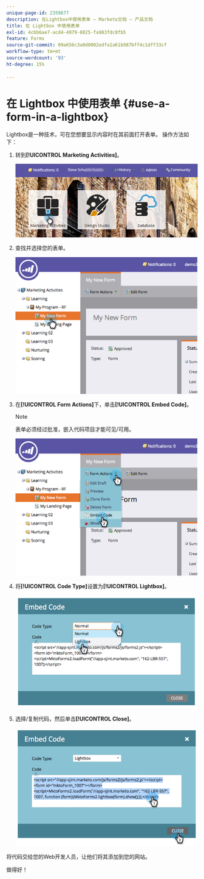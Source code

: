```yaml
---
unique-page-id: 2359677
description: 在Lightbox中使用表单 — Marketo文档 — 产品文档
title: 在 Lightbox 中使用表单
exl-id: 4cbb6ae7-acd4-4979-8825-fa983fdc8fb5
feature: Forms
source-git-commit: 09a656c3a0d0002edfa1a61b987bff4c1dff33cf
workflow-type: tm+mt
source-wordcount: '93'
ht-degree: 15%

---
```


# 在 Lightbox 中使用表单 {#use-a-form-in-a-lightbox}

Lightbox是一种技术，可在您想要显示内容时在其前面打开表单。 操作方法如下：

1. 转到&#x200B;**[!UICONTROL Marketing Activities]**。

   ![](assets/login-marketing-activities-8.png)

1. 查找并选择您的表单。

   ![](assets/image2014-9-15-14-3a32-3a15.png)

1. 在&#x200B;**[!UICONTROL Form Actions]**&#x200B;下，单击&#x200B;**[!UICONTROL Embed Code]**。

   >[!NOTE]
   >
   >表单必须经过批准，嵌入代码项目才能可见/可用。

   ![](assets/image2014-9-15-14-3a32-3a24.png)

1. 将&#x200B;**[!UICONTROL Code Type]**&#x200B;设置为&#x200B;**[!UICONTROL Lightbox]**。

   ![](assets/image2014-9-15-14-3a32-3a31.png)

1. 选择/复制代码，然后单击&#x200B;**[!UICONTROL Close]**。

   ![](assets/image2014-9-15-14-3a32-3a39.png)

将代码交给您的Web开发人员，让他们将其添加到您的网站。

做得好！
